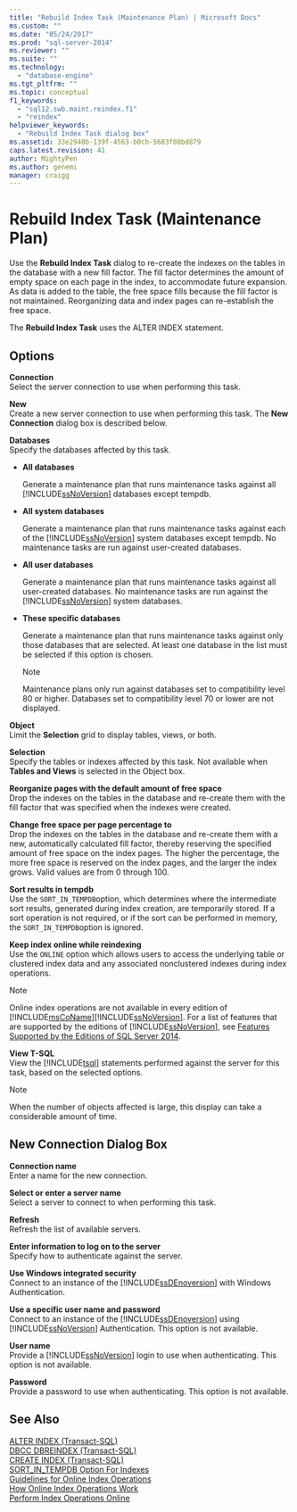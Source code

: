 ```yaml
---
title: "Rebuild Index Task (Maintenance Plan) | Microsoft Docs"
ms.custom: ""
ms.date: "05/24/2017"
ms.prod: "sql-server-2014"
ms.reviewer: ""
ms.suite: ""
ms.technology: 
  - "database-engine"
ms.tgt_pltfrm: ""
ms.topic: conceptual
f1_keywords: 
  - "sql12.swb.maint.reindex.f1"
  - "reindex"
helpviewer_keywords: 
  - "Rebuild Index Task dialog box"
ms.assetid: 33e2940b-139f-4563-b0cb-5683f08bd879
caps.latest.revision: 41
author: MightyPen
ms.author: genemi
manager: craigg
---
```

# Rebuild Index Task (Maintenance Plan)
  Use the **Rebuild Index Task** dialog to re-create the indexes on the tables in the database with a new fill factor. The fill factor determines the amount of empty space on each page in the index, to accommodate future expansion. As data is added to the table, the free space fills because the fill factor is not maintained. Reorganizing data and index pages can re-establish the free space.  
  
 The **Rebuild Index Task** uses the ALTER INDEX statement.  
  
## Options  
 **Connection**  
 Select the server connection to use when performing this task.  
  
 **New**  
 Create a new server connection to use when performing this task. The **New Connection** dialog box is described below.  
  
 **Databases**  
 Specify the databases affected by this task.  
  
-   **All databases**  
  
     Generate a maintenance plan that runs maintenance tasks against all [!INCLUDE[ssNoVersion](../../includes/ssnoversion-md.md)] databases except tempdb.  
  
-   **All system databases**  
  
     Generate a maintenance plan that runs maintenance tasks against each of the [!INCLUDE[ssNoVersion](../../includes/ssnoversion-md.md)] system databases except tempdb. No maintenance tasks are run against user-created databases.  
  
-   **All user databases**  
  
     Generate a maintenance plan that runs maintenance tasks against all user-created databases. No maintenance tasks are run against the [!INCLUDE[ssNoVersion](../../includes/ssnoversion-md.md)] system databases.  
  
-   **These specific databases**  
  
     Generate a maintenance plan that runs maintenance tasks against only those databases that are selected. At least one database in the list must be selected if this option is chosen.  
  
    > [!NOTE]  
    >  Maintenance plans only run against databases set to compatibility level 80 or higher. Databases set to compatibility level 70 or lower are not displayed.  
  
 **Object**  
 Limit the **Selection** grid to display tables, views, or both.  
  
 **Selection**  
 Specify the tables or indexes affected by this task. Not available when **Tables and Views** is selected in the Object box.  
  
 **Reorganize pages with the default amount of free space**  
 Drop the indexes on the tables in the database and re-create them with the fill factor that was specified when the indexes were created.  
  
 **Change free space per page percentage to**  
 Drop the indexes on the tables in the database and re-create them with a new, automatically calculated fill factor, thereby reserving the specified amount of free space on the index pages. The higher the percentage, the more free space is reserved on the index pages, and the larger the index grows. Valid values are from 0 through 100.  
  
 **Sort results in tempdb**  
 Use the `SORT_IN_TEMPDB`option, which determines where the intermediate sort results, generated during index creation, are temporarily stored. If a sort operation is not required, or if the sort can be performed in memory, the `SORT_IN_TEMPDB`option is ignored.  
  
 **Keep index online while reindexing**  
 Use the `ONLINE` option which allows users to access the underlying table or clustered index data and any associated nonclustered indexes during index operations.  
  
> [!NOTE]  
>  Online index operations are not available in every edition of [!INCLUDE[msCoName](../../includes/msconame-md.md)][!INCLUDE[ssNoVersion](../../includes/ssnoversion-md.md)]. For a list of features that are supported by the editions of [!INCLUDE[ssNoVersion](../../includes/ssnoversion-md.md)], see [Features Supported by the Editions of SQL Server 2014](../../getting-started/features-supported-by-the-editions-of-sql-server-2014.md).  
  
 **View T-SQL**  
 View the [!INCLUDE[tsql](../../includes/tsql-md.md)] statements performed against the server for this task, based on the selected options.  
  
> [!NOTE]  
>  When the number of objects affected is large, this display can take a considerable amount of time.  
  
## New Connection Dialog Box  
 **Connection name**  
 Enter a name for the new connection.  
  
 **Select or enter a server name**  
 Select a server to connect to when performing this task.  
  
 **Refresh**  
 Refresh the list of available servers.  
  
 **Enter information to log on to the server**  
 Specify how to authenticate against the server.  
  
 **Use Windows integrated security**  
 Connect to an instance of the [!INCLUDE[ssDEnoversion](../../includes/ssdenoversion-md.md)] with Windows Authentication.  
  
 **Use a specific user name and password**  
 Connect to an instance of the [!INCLUDE[ssDEnoversion](../../includes/ssdenoversion-md.md)] using [!INCLUDE[ssNoVersion](../../includes/ssnoversion-md.md)] Authentication. This option is not available.  
  
 **User name**  
 Provide a [!INCLUDE[ssNoVersion](../../includes/ssnoversion-md.md)] login to use when authenticating. This option is not available.  
  
 **Password**  
 Provide a password to use when authenticating. This option is not available.  
  
## See Also  
 [ALTER INDEX &#40;Transact-SQL&#41;](/sql/t-sql/statements/alter-index-transact-sql)   
 [DBCC DBREINDEX &#40;Transact-SQL&#41;](/sql/t-sql/database-console-commands/dbcc-dbreindex-transact-sql)   
 [CREATE INDEX &#40;Transact-SQL&#41;](/sql/t-sql/statements/create-index-transact-sql)   
 [SORT_IN_TEMPDB Option For Indexes](../indexes/indexes.md)   
 [Guidelines for Online Index Operations](../indexes/guidelines-for-online-index-operations.md)   
 [How Online Index Operations Work](../indexes/how-online-index-operations-work.md)   
 [Perform Index Operations Online](../indexes/perform-index-operations-online.md)  
  
  
